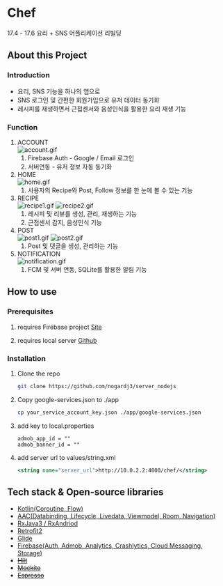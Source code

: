 # Chef

17.4 - 17.6 요리 + SNS 어플리케이션 리빌딩

## About this Project

### Introduction

-   요리, SNS 기능을 하나의 앱으로
-   SNS 로그인 및 간편한 회원가입으로 유저 데이터 동기화
-   레시피를 재생하면서 근접센서와 음성인식을 활용한 요리 재생 기능

### Function

1. ACCOUNT  
   ![account.gif](https://github.com/nogardj3/dochef_android/blob/main/screenshots/account.gif?raw=true)
    1. Firebase Auth - Google / Email 로그인
    2. 서버연동 - 유저 정보 자동 동기화
2. HOME  
   ![home.gif](https://github.com/nogardj3/dochef_android/blob/main/screenshots/home.gif?raw=true)
    1. 사용자의 Recipe와 Post, Follow 정보를 한 눈에 볼 수 있는 기능
3. RECIPE  
   ![recipe1.gif](https://github.com/nogardj3/dochef_android/blob/main/screenshots/recipe1.gif?raw=true)
   ![recipe2.gif](https://github.com/nogardj3/dochef_android/blob/main/screenshots/recipe2.gif?raw=true)
    1. 레시피 및 리뷰를 생성, 관리, 재생하는 기능
    2. 근접센서 감지, 음성인식 기능
4. POST  
   ![post1.gif](https://github.com/nogardj3/dochef_android/blob/main/screenshots/post1.gif?raw=true)
   ![post2.gif](https://github.com/nogardj3/dochef_android/blob/main/screenshots/post2.gif?raw=true)
    1. Post 및 댓글을 생성, 관리하는 기능
5. NOTIFICATION  
   ![notification.gif](https://github.com/nogardj3/dochef_android/blob/main/screenshots/notification.gif?raw=true)
    1. FCM 및 서버 연동, SQLite를 활용한 알림 기능

## How to use

### Prerequisites

1. requires Firebase project [Site](https://console.firebase.google.com/?hl=ko)

2. requires local server [Github](https://github.com/nogardj3/server_nodejs.git)

### Installation

1.  Clone the repo

    ```sh
    git clone https://github.com/nogardj3/server_nodejs
    ```

2.  Copy google-services.json to ./app

    ```sh
    cp your_service_account_key.json ./app/google-services.json
    ```

3.  add key to local.properties

    ```
    admob_app_id = ""
    admob_banner_id = ""
    ```

4.  add server url to values/string.xml

    ```xml
    <string name="server_url">http://10.0.2.2:4000/chef/</string>
    ```

## Tech stack & Open-source libraries

-   [Kotlin(Coroutine, Flow)](https://developer.android.com/kotlin/coroutines?hl=ko)
-   [AAC(Databinding, Lifecycle, Livedata, Viewmodel, Room, Navigation)](https://developer.android.com/topic/libraries/architecture?hl=ko)
-   [RxJava3 / RxAndriod](http://reactivex.io/)
-   [Retrofit2](https://square.github.io/retrofit/)
-   [Glide](https://github.com/bumptech/glide)
-   [Firebase(Auth, Admob, Analytics, Crashlytics, Cloud Messaging, Storage)](https://firebase.google.com/docs?hl=ko)
-   ~~[Hilt](https://developer.android.com/training/dependency-injection/hilt-android?hl=ko)~~
-   ~~[Mockito](https://developer.android.com/training/testing/unit-testing/local-unit-tests?hl=ko)~~
-   ~~[Espresso](https://developer.android.com/training/testing/espresso?hl=ko)~~
